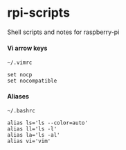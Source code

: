 rpi-scripts
===========

Shell scripts and notes for raspberry-pi

#### Vi arrow keys

```
~/.vimrc

set nocp
set nocompatible
```

#### Aliases
```
~/.bashrc

alias ls='ls --color=auto'
alias ll='ls -l'
alias la='ls -al'
alias vi='vim'
```
